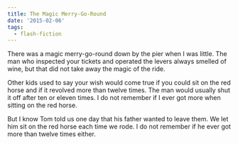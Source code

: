 ```yaml
---
title: The Magic Merry-Go-Round
date: '2015-02-06'
tags:
  - flash-fiction
---
```


There was a magic merry-go-round down by the pier when I was little. The man who
inspected your tickets and operated the levers always smelled of wine, but that
did not take away the magic of the ride.

<!-- truncate -->

Other kids used to say your wish would come true if you could sit on the red
horse and if it revolved more than twelve times. The man would usually shut it
off after ten or eleven times. I do not remember if I ever got more when sitting
on the red horse.

But I know Tom told us one day that his father wanted to leave them. We let him
sit on the red horse each time we rode. I do not remember if he ever got more
than twelve times either.

